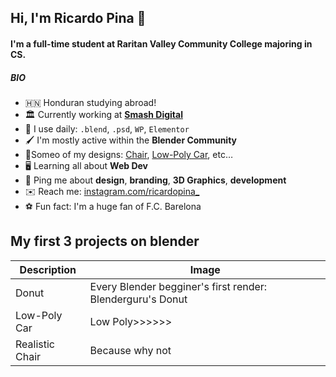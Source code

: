 ## Hi, I'm Ricardo Pina 👋

#### I'm a full-time student at Raritan Valley Community College majoring in CS.

##### BIO

- :honduras: Honduran studying abroad!
- :classical_building: Currently working at [**Smash Digital**](smashdigital.com)
- :roll_of_paper: I use daily: `.blend`, `.psd`, `WP`, `Elementor`
- :paintbrush: I'm mostly active within the **Blender Community**
- :nail_care:Someo of my designs: [Chair](https://www.northmeetssouth.audio), [Low-Poly Car](https://thenping.me), etc…
- :desktop_computer: Learning all about **Web Dev**
- :love_letter: Ping me about **design**, **branding**, **3D Graphics**, **development**
- :envelope: Reach me: [instagram.com/ricardopina_](https://instagram.com/ricardopina_)
- :soccer: Fun fact: I'm a huge fan of F.C. Barelona

## My first 3 projects on blender

| Description       | Image                                                               |
| ----------------- | ------------------------------------------------------------------ |
| Donut         | Every Blender begginer's first render: Blenderguru's Donut  |
| Low-Poly Car | Low Poly>>>>>>|
| Realistic Chair | Because why not |

